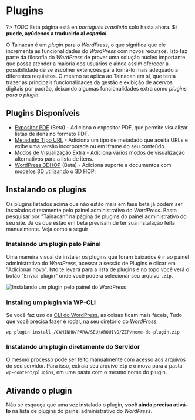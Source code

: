 # Plugins

?> _TODO_ Esta página está en _portugués brasileño_ solo hasta ahora. **Si puede, ayúdenos a traducirlo al _español_.**

O Tainacan é um _plugin_ para o _WordPress_, o que significa que ele incrementa as funcionalidades do _WordPress_ com novos recursos. Isto faz parte da filosofia do _WordPress_ de prover uma solução núcleo importante que possa atender a maioria dos usuários e ainda assim oferecer a possibilidade de se escolher extenções para torná-lo mais adequado a diferentes requisitos. O mesmo se aplica ao Tainacan em si, que tenta trazer as principais funcionalidades da gestão e exibição de acervos digitais por padrão, deixando algumas funcionalidades extra como _plugins para o plugin_.

## Plugins Disponíveis

- [Expositor PDF](/es-mx/plugin-pdf-exposer) (Beta) - Adiciona o expositor PDF, que permite visualizar listas de itens no formato PDF.
- [Metadado Tipo URL](/es-mx/plugin-metadata-type-url) - Adiciona um tipo de metadado que aceita URLs e exibe uma versão incorporada ou em iframe do seu conteúdo.
- [Modos de Visualização Extra](/es-mx/plugin-extra-view-modes) - Adiciona vários modos de visualização alternativos para a lista de itens.
- [WordPress 3DHOP](/es-mx/plugin-3d-hop) (Beta) - Adiciona suporte a documentos com modelos 3D utilizando o [3D HOP](http://3dhop.net/);

## Instalando os plugins

Os plugins listados acima que não estão mais em fase beta já podem ser instalados diretamente pelo painel administrativo do _WordPress_. Basta pesquisar por "Tainacan" na página de plugins do painel administrativo do seu site. Já os que estão em beta previsam de ter sua instalação feita manualmente. Veja como a seguir

### Instalando um plugin pelo Painel

Uma maneira visual de instalar os plugins que foram baixados é ir ao painel administrativo do _WordPress_, acessar a sessão de Plugins e clicar em "Adicionar novo". Isto te levará para a lista de plugins e no topo você verá o botão "Enviar plugin" onde você poderá selecionar seu arquivo `.zip`.

![Instalando um plugin pelo painel do WordPress](../_assets/images/plugins_1.png)

### Instaling um plugin via WP-CLI

Se você faz uso da [CLI do WordPress](https://wp-cli.org/#installing), as coisas ficam mais fáceis, Tudo que você precisa fazer é rodar, na seu diretório do _WordPress_:

```
wp plugin install /CAMINHO/PARA/SEU/ARQUIVO/ZIP/nome-do-plugin.zip
```

### Instalando um plugin diretamente do Servidor

O mesmo processo pode ser feito manualmente com acesso aos arquivos do seu servidor. Para isso, extraia seu arquivo `zip` e o mova para a pasta `wp-content/plugins`, em uma pasta com o mesmo nome do plugin.

## Ativando o plugin

Não se esqueça que uma vez instalado o plugin, **você ainda precisa ativá-lo** na lista de plugins do painel administrativo do _WordPress_.

